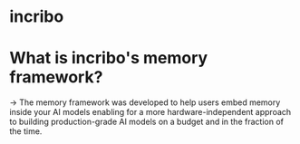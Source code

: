 # incribo
# What is incribo's memory framework?
-> The memory framework was developed to help users embed memory inside your AI models enabling for a more hardware-independent approach to building production-grade AI models on a budget and in the fraction of the time.
